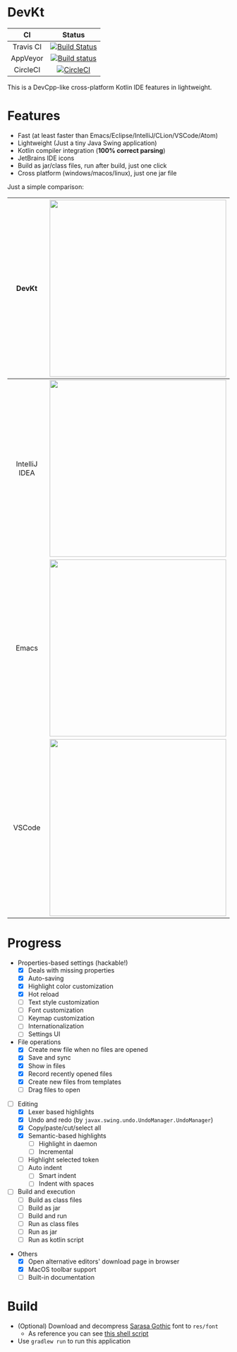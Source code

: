 # DevKt

CI|Status
:---:|:---:
Travis CI|[![Build Status](https://travis-ci.org/ice1000/dev-kt.svg?branch=master)](https://travis-ci.org/ice1000/dev-kt)
AppVeyor|[![Build status](https://ci.appveyor.com/api/projects/status/c0aq16ej7415m302?svg=true)](https://ci.appveyor.com/project/ice1000/dev-kt)
CircleCI|[![CircleCI](https://circleci.com/gh/ice1000/dev-kt.svg?style=svg)](https://circleci.com/gh/ice1000/dev-kt)

This is a DevCpp-like cross-platform Kotlin IDE features in lightweight.

# Features

+ Fast (at least faster than Emacs/Eclipse/IntelliJ/CLion/VSCode/Atom)
+ Lightweight (Just a tiny Java Swing application)
+ Kotlin compiler integration (**100% correct parsing**)
+ JetBrains IDE icons
+ Build as jar/class files, run after build, just one click
+ Cross platform (windows/macos/linux), just one jar file

Just a simple comparison:

DevKt|<img width=400 src="https://user-images.githubusercontent.com/16398479/38292918-2ec81974-3818-11e8-8eb7-3648cd747ee5.png">
:---:|:---:
IntelliJ IDEA|<img width=400 src="https://user-images.githubusercontent.com/16398479/38292932-3c4ce2be-3818-11e8-9a56-9d30f3109c43.png">
Emacs|<img width=400 src="https://user-images.githubusercontent.com/16398479/38292966-6670c57e-3818-11e8-8a26-3eccf864b93e.png">
VSCode|<img width=400 src="https://user-images.githubusercontent.com/16398479/38293034-95d721be-3818-11e8-9141-19faabae161e.png">

# Progress

+ Properties-based settings (hackable!)
	+ [X] Deals with missing properties
	+ [X] Auto-saving
	+ [X] Highlight color customization
	+ [X] Hot reload
	+ [ ] Text style customization
	+ [ ] Font customization
	+ [ ] Keymap customization
	+ [ ] Internationalization
	+ [ ] Settings UI
+ File operations
	+ [X] Create new file when no files are opened
	+ [X] Save and sync
	+ [X] Show in files
	+ [X] Record recently opened files
	+ [X] Create new files from templates
	+ [ ] Drag files to open
+ [ ] Editing
	+ [X] Lexer based highlights
	+ [X] Undo and redo (by `javax.swing.undo.UndoManager.UndoManager`)
	+ [X] Copy/paste/cut/select all
	+ [X] Semantic-based highlights
		+ [ ] Highlight in daemon
		+ [ ] Incremental
	+ [ ] Highlight selected token
	+ [ ] Auto indent
		+ [ ] Smart indent
		+ [ ] Indent with spaces
+ [ ] Build and execution
	+ [ ] Build as class files
	+ [ ] Build as jar
	+ [ ] Build and run
	+ [ ] Run as class files
	+ [ ] Run as jar
	+ [ ] Run as kotlin script
+ Others
	+ [X] Open alternative editors' download page in browser
	+ [X] MacOS toolbar support
	+ [ ] Built-in documentation

# Build

+ (Optional) Download and decompress [Sarasa Gothic](https://github.com/be5invis/Sarasa-Gothic/releases) font to `res/font`
  + As reference you can see [this shell script](./download-font.sh)
+ Use `gradlew run` to run this application
